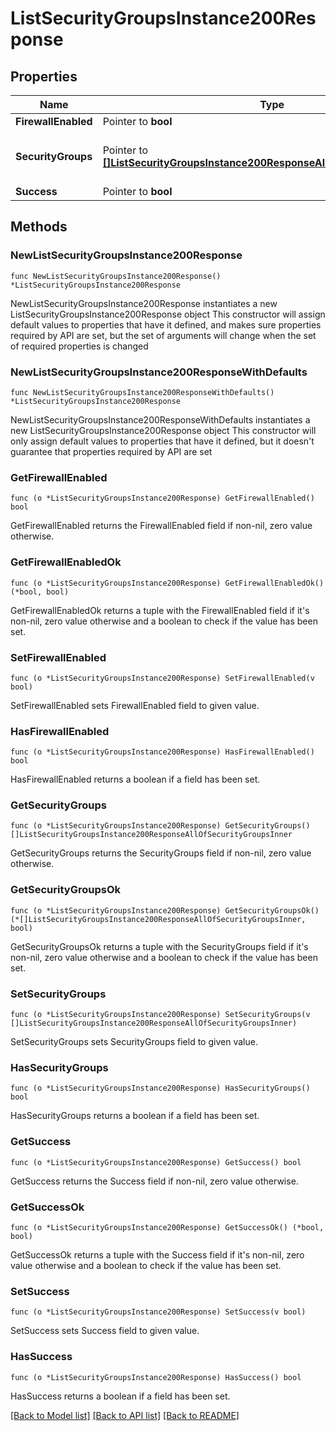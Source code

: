 # ListSecurityGroupsInstance200Response

## Properties

Name | Type | Description | Notes
------------ | ------------- | ------------- | -------------
**FirewallEnabled** | Pointer to **bool** |  | [optional] 
**SecurityGroups** | Pointer to [**[]ListSecurityGroupsInstance200ResponseAllOfSecurityGroupsInner**](ListSecurityGroupsInstance200ResponseAllOfSecurityGroupsInner.md) | Array of security group objects | [optional] 
**Success** | Pointer to **bool** |  | [optional] 

## Methods

### NewListSecurityGroupsInstance200Response

`func NewListSecurityGroupsInstance200Response() *ListSecurityGroupsInstance200Response`

NewListSecurityGroupsInstance200Response instantiates a new ListSecurityGroupsInstance200Response object
This constructor will assign default values to properties that have it defined,
and makes sure properties required by API are set, but the set of arguments
will change when the set of required properties is changed

### NewListSecurityGroupsInstance200ResponseWithDefaults

`func NewListSecurityGroupsInstance200ResponseWithDefaults() *ListSecurityGroupsInstance200Response`

NewListSecurityGroupsInstance200ResponseWithDefaults instantiates a new ListSecurityGroupsInstance200Response object
This constructor will only assign default values to properties that have it defined,
but it doesn't guarantee that properties required by API are set

### GetFirewallEnabled

`func (o *ListSecurityGroupsInstance200Response) GetFirewallEnabled() bool`

GetFirewallEnabled returns the FirewallEnabled field if non-nil, zero value otherwise.

### GetFirewallEnabledOk

`func (o *ListSecurityGroupsInstance200Response) GetFirewallEnabledOk() (*bool, bool)`

GetFirewallEnabledOk returns a tuple with the FirewallEnabled field if it's non-nil, zero value otherwise
and a boolean to check if the value has been set.

### SetFirewallEnabled

`func (o *ListSecurityGroupsInstance200Response) SetFirewallEnabled(v bool)`

SetFirewallEnabled sets FirewallEnabled field to given value.

### HasFirewallEnabled

`func (o *ListSecurityGroupsInstance200Response) HasFirewallEnabled() bool`

HasFirewallEnabled returns a boolean if a field has been set.

### GetSecurityGroups

`func (o *ListSecurityGroupsInstance200Response) GetSecurityGroups() []ListSecurityGroupsInstance200ResponseAllOfSecurityGroupsInner`

GetSecurityGroups returns the SecurityGroups field if non-nil, zero value otherwise.

### GetSecurityGroupsOk

`func (o *ListSecurityGroupsInstance200Response) GetSecurityGroupsOk() (*[]ListSecurityGroupsInstance200ResponseAllOfSecurityGroupsInner, bool)`

GetSecurityGroupsOk returns a tuple with the SecurityGroups field if it's non-nil, zero value otherwise
and a boolean to check if the value has been set.

### SetSecurityGroups

`func (o *ListSecurityGroupsInstance200Response) SetSecurityGroups(v []ListSecurityGroupsInstance200ResponseAllOfSecurityGroupsInner)`

SetSecurityGroups sets SecurityGroups field to given value.

### HasSecurityGroups

`func (o *ListSecurityGroupsInstance200Response) HasSecurityGroups() bool`

HasSecurityGroups returns a boolean if a field has been set.

### GetSuccess

`func (o *ListSecurityGroupsInstance200Response) GetSuccess() bool`

GetSuccess returns the Success field if non-nil, zero value otherwise.

### GetSuccessOk

`func (o *ListSecurityGroupsInstance200Response) GetSuccessOk() (*bool, bool)`

GetSuccessOk returns a tuple with the Success field if it's non-nil, zero value otherwise
and a boolean to check if the value has been set.

### SetSuccess

`func (o *ListSecurityGroupsInstance200Response) SetSuccess(v bool)`

SetSuccess sets Success field to given value.

### HasSuccess

`func (o *ListSecurityGroupsInstance200Response) HasSuccess() bool`

HasSuccess returns a boolean if a field has been set.


[[Back to Model list]](../README.md#documentation-for-models) [[Back to API list]](../README.md#documentation-for-api-endpoints) [[Back to README]](../README.md)


